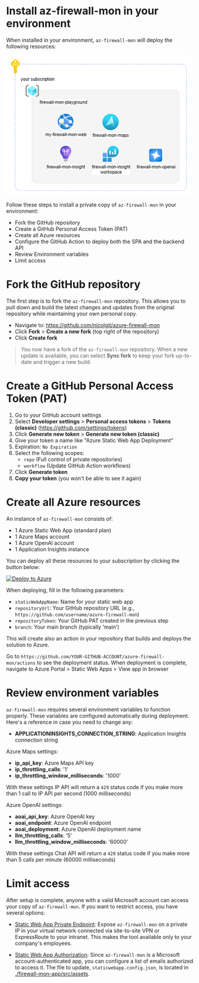 # Install az-firewall-mon in your environment

When installed in your environment, `az-firewall-mon` will deploy the following resources:

![architecture](./images/deployment.png)

Follow these steps to install a private copy of `az-firewall-mon` in your environment:

* Fork the GitHub repository
* Create a GitHub Personal Access Token (PAT)
* Create all Azure resources
* Configure the GitHub Action to deploy both the SPA and the backend API
* Review Environment variables
* Limit access
  
# Fork the GitHub repository

The first step is to fork the `az-firewall-mon` repository. This allows you to pull down and build the latest changes and updates from the original repository while maintaining your own personal copy.

* Navigate to: <https://github.com/nicolgit/azure-firewall-mon>
* Click **Fork** > **Create a new fork** (top right of the repository)
* Click **Create fork**

> You now have a fork of the `az-firewall-mon` repository. When a new update is available, you can select **Sync fork** to keep your fork up-to-date and trigger a new build.

# Create a GitHub Personal Access Token (PAT)

1. Go to your GitHub account settings
2. Select **Developer settings** > **Personal access tokens** > **Tokens (classic)** (<https://github.com/settings/tokens>)
3. Click **Generate new token** > **Generate new token (classic)**
4. Give your token a name like "Azure Static Web App Deployment"
5. Expiration: `No Expiration`
6. Select the following scopes:
   - `repo` (Full control of private repositories)
   - `workflow` (Update GitHub Action workflows)
7. Click **Generate token**
8. **Copy your token** (you won't be able to see it again)

# Create all Azure resources
An instance of `az-firewall-mon` consists of:
* 1 Azure Static Web App (standard plan)
* 1 Azure Maps account
* 1 Azure OpenAI account
* 1 Application Insights instance

You can deploy all these resources to your subscription by clicking the button below:

[![Deploy to Azure](https://aka.ms/deploytoazurebutton)](https://portal.azure.com/#create/Microsoft.Template/uri/https%3A%2F%2Fraw.githubusercontent.com%2Fnicolgit%2Fazure-firewall-mon%2Fmain%2Fbicep%2Fsetup.json)

When deploying, fill in the following parameters:
   - `staticWebAppName`: Name for your static web app
   - `repositoryUrl`: Your GitHub repository URL (e.g., `https://github.com/username/azure-firewall-mon`)
   - `repositoryToken`: Your GitHub PAT created in the previous step
   - `branch`: Your main branch (typically 'main')

This will create also an action in your repository that builds and deploys the solution to Azure.

Go to `https://github.com/YOUR-GITHUB-ACCOUNT/azure-firewall-mon/actions` to see the deployment status. When deployment is complete, navigate to Azure Portal > Static Web Apps > View app in browser

# Review environment variables 

`az-firewall-mon` requires several environment variables to function properly. These variables are configured automatically during deployment. Here's a reference in case you need to change any:

* **APPLICATIONINSIGHTS_CONNECTION_STRING**: Application Insights connection string 
    
Azure Maps settings:
* **ip_api_key**: Azure Maps API key
* **ip_throttling_calls**: '1'
* **ip_throttling_window_milliseconds**: '1000'

With these settings IP API will return a `429` status code if you make more than 1 call to IP API per second (1000 milliseconds)

Azure OpenAI settings:
* **aoai_api_key**: Azure OpenAI key
* **aoai_endpoint**: Azure OpenAI endpoint
* **aoai_deployment**: Azure OpenAI deployment name
* **llm_throttling_calls**: '5'
* **llm_throttling_window_milliseconds**: '60000'

With these settings Chat API will return a `429` status code if you make more than 5 calls per minute (60000 milliseconds)

# Limit access
After setup is complete, anyone with a valid Microsoft account can access your copy of `az-firewall-mon`. If you want to restrict access, you have several options:

* [Static Web App Private Endpoint](https://learn.microsoft.com/en-us/azure/static-web-apps/private-endpoint): Expose `az-firewall-mon` on a private IP in your virtual network connected via site-to-site VPN or ExpressRoute to your intranet. This makes the tool available only to your company's employees.

* [Static Web App Authorization](https://learn.microsoft.com/en-us/azure/static-web-apps/authentication-authorization): Since `az-firewall-mon` is a Microsoft account-authenticated app, you can configure a list of emails authorized to access it. The file to update, `staticwebapp.config.json`, is located in [./firewall-mon-app/src/assets](./firewall-mon-app/src/assets/staticwebapp.config.json).

